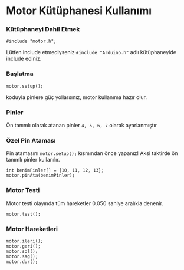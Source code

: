 # Motor Kütüphanesi Kullanımı

### Kütüphaneyi Dahil Etmek
	#include "motor.h";
Lütfen include etmediyseniz `#include "Arduino.h"` adlı kütüphaneyide include ediniz.

>
### Başlatma
	motor.setup();
koduyla pinlere güç yollarsınız, motor kullanıma hazır olur.

### Pinler
Ön tanımlı olarak atanan pinler `4, 5, 6, 7` olarak ayarlanmıştır

### Özel Pin Ataması
  Pin atamasını `motor.setup();` kısmından önce yapanız! Aksi taktirde ön tanımlı pinler kullanılır.

	int benimPinler[] = {10, 11, 12, 13};
	motor.pinAta(benimPinler);


### Motor Testi
  Motor testi olayında tüm hareketler 0.050 saniye aralıkla denenir.

	motor.test();


### Motor Hareketleri
	motor.ileri();
	motor.geri();
	motor.sol();
	motor.sag();
	motor.dur();
